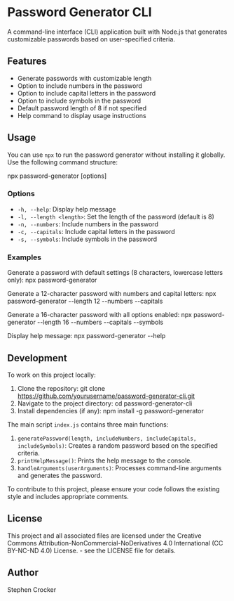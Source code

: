 # Password Generator CLI

A command-line interface (CLI) application built with Node.js that generates customizable passwords based on user-specified criteria.

## Features

- Generate passwords with customizable length
- Option to include numbers in the password
- Option to include capital letters in the password
- Option to include symbols in the password
- Default password length of 8 if not specified
- Help command to display usage instructions

## Usage

You can use `npx` to run the password generator without installing it globally. Use the following command structure:

npx password-generator [options]

### Options

- `-h, --help`: Display help message
- `-l, --length <length>`: Set the length of the password (default is 8)
- `-n, --numbers`: Include numbers in the password
- `-c, --capitals`: Include capital letters in the password
- `-s, --symbols`: Include symbols in the password

### Examples

Generate a password with default settings (8 characters, lowercase letters only):
npx password-generator

Generate a 12-character password with numbers and capital letters:
npx password-generator --length 12 --numbers --capitals

Generate a 16-character password with all options enabled:
npx password-generator --length 16 --numbers --capitals --symbols

Display help message:
npx password-generator --help

## Development

To work on this project locally:

1. Clone the repository:
   git clone https://github.com/yourusername/password-generator-cli.git
2. Navigate to the project directory:
   cd password-generator-cli
3. Install dependencies (if any):
   npm install -g password-generator


The main script `index.js` contains three main functions:

1. `generatePassword(length, includeNumbers, includeCapitals, includeSymbols)`: Creates a random password based on the specified criteria.
2. `printHelpMessage()`: Prints the help message to the console.
3. `handleArguments(userArguments)`: Processes command-line arguments and generates the password.

To contribute to this project, please ensure your code follows the existing style and includes appropriate comments.

## License

This project and all associated files are licensed under the Creative Commons Attribution-NonCommercial-NoDerivatives 4.0 International (CC BY-NC-ND 4.0) License. - see the LICENSE file for details.

## Author

Stephen Crocker

